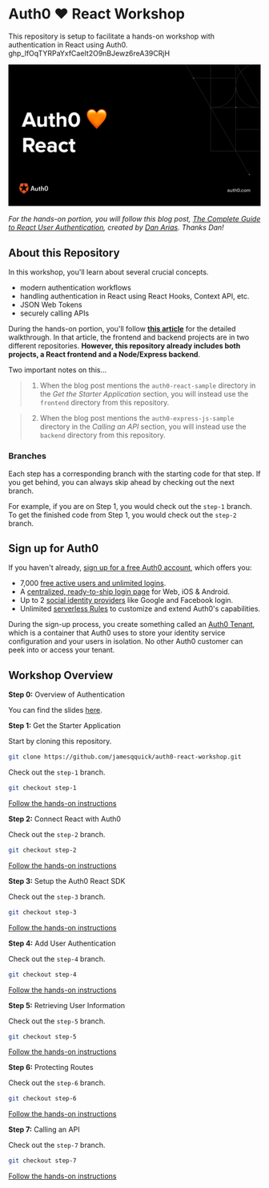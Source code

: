 # Auth0 ♥️ React Workshop

This repository is setup to facilitate a hands-on workshop with authentication in React using Auth0.
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

![Auth0 Loves React](./images/auth0-react.jpg)

*For the hands-on portion, you will follow this blog post, [The Complete Guide to React User Authentication](https://auth0.com/blog/complete-guide-to-react-user-authentication/), created by [Dan Arias](https://auth0.com/blog/authors/dan-arias/). Thanks Dan!*

## About this Repository

In this workshop, you'll learn about several crucial concepts.

- modern authentication workflows
- handling authentication in React using React Hooks, Context API, etc.
- JSON Web Tokens
- securely calling APIs

During the hands-on portion, you'll follow **[this article](https://auth0.com/blog/complete-guide-to-react-user-authentication/)** for the detailed walkthrough. In that article, the frontend and backend projects are in two different repositories. **However, this repository already includes both projects, a React frontend and a Node/Express backend**.

Two important notes on  this...

> 1. When the blog post mentions the `auth0-react-sample` directory in the *Get the Starter Application* section, you will instead use the `frontend` directory from this repository.

> 2. When the blog post mentions the `auth0-express-js-sample` directory in the *Calling an API* section, you will instead use the `backend` directory from this repository.

### Branches

Each step has a corresponding branch with the starting code for that step. If you get behind, you can always skip ahead by checking out the next branch.

For example, if you are on Step 1, you would check out the `step-1` branch. To get the finished code from Step 1, you would check out the `step-2` branch.

## Sign up for Auth0

 If you haven't already, [sign up for a free Auth0 account](https://a0.to/react-workshop-signup), which offers you:

* 7,000 [free active users and unlimited logins](https://auth0.com/pricing/).
* A [centralized, ready-to-ship login page](https://auth0.com/universal-login) for Web, iOS & Android.
* Up to 2 [social identity providers](https://auth0.com/docs/connections/identity-providers-social) like Google and Facebook login.
* Unlimited [serverless Rules](https://auth0.com/docs/rules/current) to customize and extend Auth0's capabilities.

During the sign-up process, you create something called an [Auth0 Tenant](https://auth0.com/docs/getting-started/the-basics#account-and-tenants), which is a container that Auth0 uses to store your identity service configuration and your users in isolation. No other Auth0 customer can peek into or access your tenant.

## Workshop Overview

**Step 0:** Overview of Authentication  

You can find the slides [here](https://a0.to/react-workshop-slides).

**Step 1:** Get the Starter Application

Start by cloning this repository.

```bash
git clone https://github.com/jamesqquick/auth0-react-workshop.git
```

Check out the `step-1` branch.

```bash
git checkout step-1
```

[Follow the hands-on instructions](https://auth0.com/blog/complete-guide-to-react-user-authentication/#Get-the-Starter-Application)

**Step 2:** Connect React with Auth0

Check out the `step-2` branch.

```bash
git checkout step-2
```

[Follow the hands-on instructions](https://auth0.com/blog/complete-guide-to-react-user-authentication/#Connect-React-with-Auth0)

**Step 3:** Setup the Auth0 React SDK

Check out the `step-3` branch.

```bash
git checkout step-3
```

[Follow the hands-on instructions](https://auth0.com/blog/complete-guide-to-react-user-authentication/#Set-Up-the-Auth0-React-SDK)

**Step 4:** Add User Authentication

Check out the `step-4` branch.

```bash
git checkout step-4
```

[Follow the hands-on instructions](https://auth0.com/blog/complete-guide-to-react-user-authentication/#Add-User-Authentication)

**Step 5:** Retrieving User Information

Check out the `step-5` branch.

```bash
git checkout step-5
```

[Follow the hands-on instructions](https://auth0.com/blog/complete-guide-to-react-user-authentication/#Retrieving-User-Information)

**Step 6:** Protecting Routes

Check out the `step-6` branch.

```bash
git checkout step-6
```

[Follow the hands-on instructions](https://auth0.com/blog/complete-guide-to-react-user-authentication/#Protecting-Routes)

**Step 7:** Calling an API

Check out the `step-7` branch.

```bash
git checkout step-7
```

[Follow the hands-on instructions](https://auth0.com/blog/complete-guide-to-react-user-authentication/#Calling-an-API)
